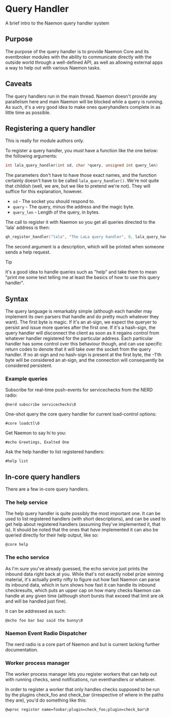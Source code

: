 # Query Handler

A brief intro to the Naemon query handler system

## Purpose
The purpose of the query handler is to provide Naemon Core and its
eventbroker modules with the ability to communicate directly with
the outside world through a well-defined API, as well as allowing
external apps a way to help out with various Naemon tasks.

## Caveats
The query handlers run in the main thread. Naemon doesn't provide any
parallelism here and main Naemon will be blocked while a query is
running. As such, it's a very good idea to make ones queryhandlers
complete in as little time as possible.

## Registering a query handler
This is really for module authors only.

To register a query handler, you *must* have a function like the one
below:
the following arguments:

```c
int lala_query_handler(int sd, char *query, unsigned int query_len)
```

The parameters don't have to have those exact names, and the function
certainly doesn't have to be called `lala_query_handler()`. We're not
quite that childish (well, we are, but we like to pretend we're not).
They will suffice for this explanation, however.

- `sd` - The socket you should respond to.
- `query` - The query, minus the address and the magic byte.
- `query_len` - Length of the query, in bytes.

The call to register it with Naemon so you get all queries directed
to the 'lala' address is then:

```c
qh_register_handler("lala", "The LaLa query handler", 0, lala_query_handler);
```

The second argument is a description, which will be printed when
someone sends a help request.

> [!TIP]
> It's a good idea to handle queries such as "help" and take
> them to mean "print me some text telling me at least the basics
> of how to use this query handler".


## Syntax
The query language is remarkably simple (although each handler may
implement its own parsers that handle and do pretty much whatever
they want). The first byte is magic. If it's an at-sign, we expect
the queryer to persist and issue more queries after the first one.
If it's a hash-sign, the query handler will disconnect the client
as soon as it regains control from whatever handler registered for
the particular address. Each particular handler has some control
over this behaviour though, and can use specific return codes to
denote that it will take over the socket from the query handler.
If no at-sign and no hash-sign is present at the first byte, the
-1'th byte will be considered an at-sign, and the connection will
consequently be considered persistent.

### Example queries
Subscribe for real-time push-events for servicechecks from the NERD radio:

```
@nerd subscribe servicechecks\0
```

One-shot query the core query handler for current load-control options:

```
#core loadctl\0
```

Get Naemon to say hi to you:

```
#echo Greetings, Exalted One
```

Ask the help handler to list registered handlers:

```
#help list
```


## In-core query handlers
There are a few in-core query handlers.

### The help service
The help query handler is quite possibly the most important one. It
can be used to list registered handlers (with short descriptions),
and can be used to get help about registered handlers (assuming
they've implemented it, that is). It should be noted that the ones
that *have* implemented it can also be queried directly for their
help output, like so:

```
@core help
```


### The echo service
As I'm sure you've already guessed, the echo service just prints the
inbound data right back at you. While that's not exactly nobel prize
winning material, it's actually pretty nifty to figure out how fast
Naemon can parse its inbound data, which in turn shows how fast it can
handle its inbound checkresults, which puts an upper cap on how many
checks Naemon can handle at any given time (although short bursts that
exceed that limit are ok and will be handled just fine).

It can be addressed as such:

```
@echo foo bar baz said the bunny\0
```

### Naemon Event Radio Dispatcher
The nerd radio is a core part of Naemon and but is current lacking further
documentation.


### Worker process manager
The worker process manager lets you register workers that can help out
with running checks, send notifications, run eventhandlers or whatever.

In order to register a worker that only handles checks supposed to be
run by the plugins check_foo and check_bar (irrespective of where in
the paths they are), you'd do something like this:

```
@wproc register name=foobar;plugin=check_foo;plugin=check_bar\0
```
